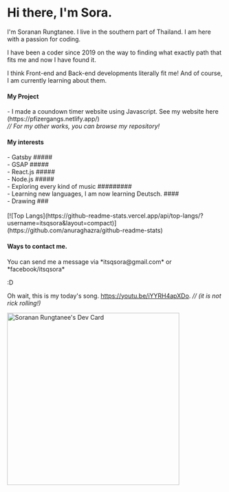 # Hi there, I'm Sora.

I'm Soranan Rungtanee. I live in the southern part of Thailand. I am here with a passion for coding.

I have been a coder since 2019 on the way to finding what exactly path that fits me and now I have found it.

I think Front-end and Back-end developments literally fit me! And of course, I am currently learning about them.

<h4>My Project</h4>
- I made a coundown timer website using Javascript. See my website here (https://pfizergangs.netlify.app/) <br>
<i> // For my other works, you can browse my repository!</i>

<h4>My interests</h4>
- Gatsby ##### <br>
- GSAP ##### <br>
- React.js #####  <br>
- Node.js ##### <br>
- Exploring every kind of music ######### <br>
- Learning new languages, I am now learning Deutsch.  #### <br>
- Drawing ### <br>
<br>
[![Top Langs](https://github-readme-stats.vercel.app/api/top-langs/?username=itsqsora&layout=compact)](https://github.com/anuraghazra/github-readme-stats)
<h4>Ways to contact me.</h4>
You can send me a message via *itsqsora@gmail.com* or *facebook/itsqsora*
  
:D

Oh wait, this is my today's song.
https://youtu.be/iYYRH4apXDo. <i> // (it is not rick rolling!) </i>

<a href="https://app.daily.dev/soranan"><img src="https://api.daily.dev/devcards/a6e266ff01b5431fa8889dc228256a26.png?r=2lx" width="400" alt="Soranan Rungtanee's Dev Card"/></a>
